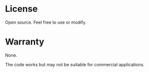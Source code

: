 
# License

Open source. Feel free to use or modify.

# Warranty

None.

The code works but may not be suitable for commercial applications.

